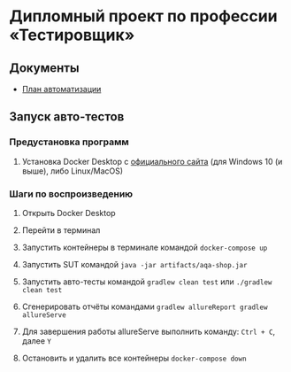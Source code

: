 # Дипломный проект по профессии «Тестировщик»

## Документы
- [План автоматизации](https://github.com/albinamv/QA-Diploma/blob/main/docs/Plan.md)

## Запуск авто-тестов

### Предустановка программ
1. Установка Docker Desktop с [официального сайта](https://www.docker.com/) (для Windows 10 (и выше), либо Linux/MacOS)

### Шаги по воспроизведению
1. Открыть Docker Desktop
2. Перейти в терминал
3. Запустить контейнеры в терминале командой
```docker-compose up```
4. Запустить SUT командой
```java -jar artifacts/aqa-shop.jar```
6. Запустить авто-тесты командой
```gradlew clean test```
или
```./gradlew clean test```
7. Сгенерировать отчёты командами
```gradlew allureReport gradlew allureServe```

8. Для завершения работы allureServe выполнить команду:
`Ctrl + С`, далее `Y`

9. Остановить и удалить все контейнеры
```docker-compose down```